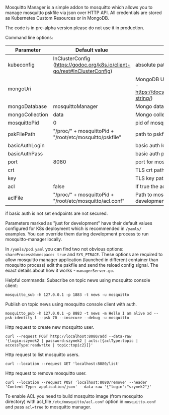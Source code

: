 Mosquitto Manager is a simple addon to mosquitto which allows you to manage mosquitto pskfile via json over HTTP API.
All credentials are stored as Kubernetes Custom Resources or in MongoDB.

The code is in pre-alpha version please do not use it in production.

Command line options:

| Parameter | Default value | Comment |
| --------- | ------------- | ------- |
| kubeconfig | InClusterConfig (https://godoc.org/k8s.io/client-go/rest#InClusterConfig) | absolute path to the kubeconfig file |
| mongoUri |  | MongoDB Uri if empty Kubernetes CRDs are used (details - https://docs.mongodb.com/manual/reference/connection-string/) |
| mongoDatabase | mosquittoManager | Mongo database used to store data|
| mongoCollection | data | Mongo collection used to store data |
| mosquittoPid | 0 | pid of mosquitto process (just for development) |
| pskFilePath | "/proc/" + mosquittoPid + "/root/etc/mosquitto/pskfile" | path to pskfile (just for development) |
| basicAuthLogin |  | basic auth login if empty auth is disabled |
| basicAuthPass |  | basic auth password if empty auth is disabled  |
| port | 8080 | port for mosquitto manager api |
| crt |  | TLS crt path if empty http |
| key |  | TLS key path if empty http |
| acl | false | If true the acls are created and managed |
| aclFile | "/proc/" + mosquittoPid + "/root/etc/mosquitto/acl.conf" | Path to mosquitto acl file if empty and acl=true (just for development) |

if basic auth is not set endpoints are not secured.

Parameters marked as "just for development" have their default values configured for K8s deployment which is recommended 
in `/yamls/` examples. You can override them during development process to run mosquitto-manager locally.  

In `/yamls/pod.yaml` you can find two not obvious options: 
`shareProcessNamespace: true` and `SYS_PTRACE`. These options are required to allow mosquitto manager application 
(launched in different container than mosquitto process) edit the pskfile and send the reload config signal. 
The exact details about how it works - `managerServer.go`. 

Helpful commands:
Subscribe on topic news using mosquitto console client:

`mosquitto_sub -h 127.0.0.1 -p 1883 -t news -u mosquitto`

Publish on topic news using mosquitto console client with auth. 

`mosquitto_pub -h 127.0.0.1 -p 8883 -t news -m Hello I am alive xd --psk-identity l --psk 70 --insecure --debug -u mosquitto`


Http request to create new mosquitto user. 

`curl --request POST http://localhost:8080/add --data-raw '{login:szymek2 | password:szymek2 | acls:[{aclType:topic | accessType:readwrite | topic:topic2}]}'`

Http request to list mosquitto users.

`curl --location --request GET 'localhost:8080/list'`

Http request to remove mosquitto user.

`curl --location --request POST 'localhost:8080/remove' --header 'Content-Type: application/json' --data-raw '{"login":"szymek2"}'`

To enable ACL you need to build mosquitto image (from mosquitto directory) 
with acl_file `/etc/mosquitto/acl.conf` option in `mosquitto.conf` and
pass `acl=true` to mosquitto manager. 

